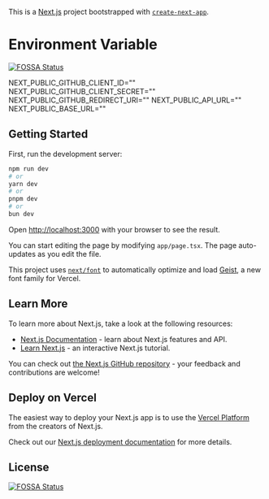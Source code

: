 This is a [Next.js](https://nextjs.org) project bootstrapped with [`create-next-app`](https://nextjs.org/docs/app/api-reference/cli/create-next-app).

# Environment Variable
[![FOSSA Status](https://app.fossa.com/api/projects/git%2Bgithub.com%2Fha0min%2Fshorter-web.svg?type=shield)](https://app.fossa.com/projects/git%2Bgithub.com%2Fha0min%2Fshorter-web?ref=badge_shield)

NEXT_PUBLIC_GITHUB_CLIENT_ID=""
NEXT_PUBLIC_GITHUB_CLIENT_SECRET=""
NEXT_PUBLIC_GITHUB_REDIRECT_URI=""
NEXT_PUBLIC_API_URL=""
NEXT_PUBLIC_BASE_URL=""

## Getting Started

First, run the development server:

```bash
npm run dev
# or
yarn dev
# or
pnpm dev
# or
bun dev
```

Open [http://localhost:3000](http://localhost:3000) with your browser to see the result.

You can start editing the page by modifying `app/page.tsx`. The page auto-updates as you edit the file.

This project uses [`next/font`](https://nextjs.org/docs/app/building-your-application/optimizing/fonts) to automatically optimize and load [Geist](https://vercel.com/font), a new font family for Vercel.

## Learn More

To learn more about Next.js, take a look at the following resources:

- [Next.js Documentation](https://nextjs.org/docs) - learn about Next.js features and API.
- [Learn Next.js](https://nextjs.org/learn) - an interactive Next.js tutorial.

You can check out [the Next.js GitHub repository](https://github.com/vercel/next.js) - your feedback and contributions are welcome!

## Deploy on Vercel

The easiest way to deploy your Next.js app is to use the [Vercel Platform](https://vercel.com/new?utm_medium=default-template&filter=next.js&utm_source=create-next-app&utm_campaign=create-next-app-readme) from the creators of Next.js.

Check out our [Next.js deployment documentation](https://nextjs.org/docs/app/building-your-application/deploying) for more details.


## License
[![FOSSA Status](https://app.fossa.com/api/projects/git%2Bgithub.com%2Fha0min%2Fshorter-web.svg?type=large)](https://app.fossa.com/projects/git%2Bgithub.com%2Fha0min%2Fshorter-web?ref=badge_large)